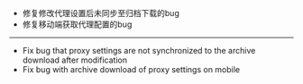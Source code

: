 - 修复修改代理设置后未同步至归档下载的bug
- 修复移动端获取代理配置的bug

------------------------------------------------------------------------------------------

- Fix bug that proxy settings are not synchronized to the archive download after modification
- Fix bug with archive download of proxy settings on mobile